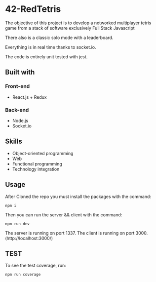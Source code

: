 # 42-RedTetris

The objective of this project is to develop a networked multiplayer tetris game from a stack of software exclusively Full Stack Javascript

There also is a classic solo mode with a leaderboard.

Everything is in real time thanks to socket.io.

The code is entirely unit tested with jest.
<!-- 
You can try it out **[here](https://tetris-orange.herokuapp.com/#)**.
It can take some time to load the app, heroku servers must wake up. -->

## Built with

### Front-end

* React.js + Redux

### Back-end

* Node.js
* Socket.io

## Skills

* Object-oriented programming 
* Web 
* Functional programming 
* Technology integration 

## Usage
  After Cloned the repo you must install the packages with the command:
  ```
  npm i

  ```
  Then you can run the server && client with the command:
  ```
  npm run dev
  ```
  
  The server is running on port 1337.
  The client is running on port 3000. (http://localhost:3000/)

## TEST
To see the test coverage, run:
```
npm run coverage
```
